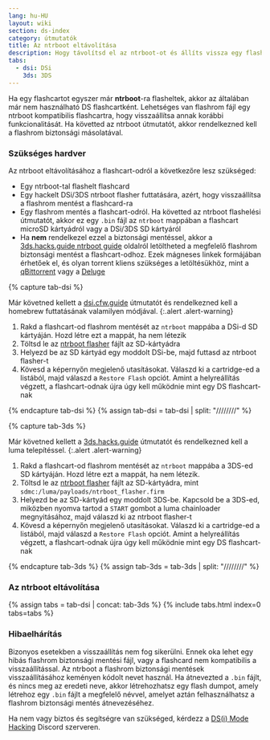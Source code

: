 ```yaml
---
lang: hu-HU
layout: wiki
section: ds-index
category: útmutatók
title: Az ntrboot eltávolítása
description: Hogy távolítsd el az ntrboot-ot és állíts vissza egy flashcart-ot
tabs:
  - dsi: DSi
    3ds: 3DS
---
```


Ha egy flashcartot egyszer már **ntrboot**-ra flasheltek, akkor az általában már nem használható DS flashcartként. Lehetséges van flashrom fájl egy ntrboot kompatibilis flashcartra, hogy visszaállítsa annak korábbi funkcionalitását. Ha követted az ntrboot útmutatót, akkor rendelkezned kell a flashrom biztonsági másolatával.

### Szükséges hardver

Az ntrboot eltávolításához a flashcart-odról a következőre lesz szükséged:

- Egy ntrboot-tal flashelt flashcard
- Egy hackelt DSi/3DS ntrboot flasher futtatására, azért, hogy visszaállítsa a flashrom mentést a flashcard-ra
- Egy flashrom mentés a flashcart-odról. Ha követted az ntrboot flashelési útmutatót, akkor ez egy `.bin` fájl az `ntrboot` mappában a flashcart microSD kártyádról vagy a DSi/3DS SD kártyáról
- Ha **nem** rendelkezel ezzel a biztonsági mentéssel, akkor a [3ds.hacks.guide ntrboot guide](https://3ds.hacks.guide/installing-boot9strap-\(ntrboot\).html#section-v-removing-ntrboot) oldalról letöltheted a megfelelő flashrom biztonsági mentést a flashcart-odhoz. Ezek mágneses linkek formájában érhetőek el, és olyan torrent kliens szükséges a letöltésükhöz, mint a [qBittorrent](https://www.qbittorrent.org/download.php) vagy a [Deluge](http://dev.deluge-torrent.org/wiki/Download)

{% capture tab-dsi %}

Már követned kellett a [dsi.cfw.guide](https://dsi.cfw.guide) útmutatót és rendelkezned kell a homebrew futtatásának valamilyen módjával.
{:.alert .alert-warning}

1. Rakd a flashcart-od flashrom mentését az `ntrboot` mappába a DSi-d SD kártyáján. Hozd létre ezt a mappát, ha nem létezik
2. Töltsd le az [ntrboot flasher](/assets/files/ntrboot_flasher_nds.nds) fájlt az SD-kártyádra
3. Helyezd be az SD kártyád egy moddolt DSi-be, majd futtasd az ntrboot flasher-t
4. Kövesd a képernyőn megjelenő utasításokat. Válaszd ki a cartridge-ed a listából, majd válaszd a `Restore Flash` opciót. Amint a helyreállítás végzett, a flashcart-odnak újra úgy kell működnie mint egy DS flashcart-nak

{% endcapture tab-dsi %}
{% assign tab-dsi = tab-dsi | split: "////////" %}

{% capture tab-3ds %}

Már követned kellett a [3ds.hacks.guide](https://3ds.hacks.guide) útmutatót és rendelkezned kell a luma telepítéssel.
{:.alert .alert-warning}

1. Rakd a flashcart-od flashrom mentését az `ntrboot` mappába a 3DS-ed SD kártyáján. Hozd létre ezt a mappát, ha nem létezik.
2. Töltsd le az [ntrboot flasher](/assets/files/ntrboot_flasher.firm) fájlt az SD-kártyádra, mint `sdmc:/luma/payloads/ntrboot_flasher.firm`
3. Helyezd be az SD-kártyád egy moddolt 3DS-be. Kapcsold be a 3DS-ed, miközben nyomva tartod a `START` gombot a luma chainloader megnyitásához, majd válaszd ki az ntrboot flasher-t
4. Kövesd a képernyőn megjelenő utasításokat. Válaszd ki a cartridge-ed a listából, majd válaszd a `Restore Flash` opciót. Amint a helyreállítás végzett, a flashcart-odnak újra úgy kell működnie mint egy DS flashcart-nak

{% endcapture tab-3ds %}
{% assign tab-3ds = tab-3ds | split: "////////" %}

### Az ntrboot eltávolítása

{% assign tabs = tab-dsi | concat: tab-3ds %}
{% include tabs.html index=0 tabs=tabs %}

### Hibaelhárítás

Bizonyos esetekben a visszaállítás nem fog sikerülni. Ennek oka lehet egy hibás flashrom biztonsági mentési fájl, vagy a flashcard nem kompatibilis a visszaállítással. Az ntrboot a flashrom biztonsági mentések visszaállításához keményen kódolt nevet használ. Ha átnevezted a `.bin` fájlt, és nincs meg az eredeti neve, akkor létrehozhatsz egy flash dumpot, amely létrehoz egy `.bin` fájlt a megfelelő névvel, amelyet aztán felhasználhatsz a flashrom biztonsági mentés átnevezéséhez.

Ha nem vagy biztos és segítségre van szükséged, kérdezz a [DS(i) Mode Hacking](https://ds-homebrew.com/discord) Discord szerveren.
